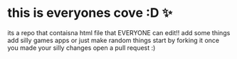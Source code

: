 # this is everyones cove :D ✨
its a repo that contaisna html file that EVERYONE can edit!! add some things add silly games apps or just make random things start by forking  it once you made your silly changes open a pull request :)
